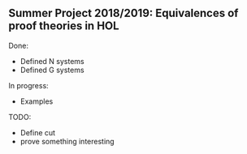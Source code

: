 ## Summer Project 2018/2019: Equivalences of proof theories in HOL
Done:
- Defined N systems
- Defined G systems

In progress:
- Examples

TODO: 
- Define cut
- prove something interesting

